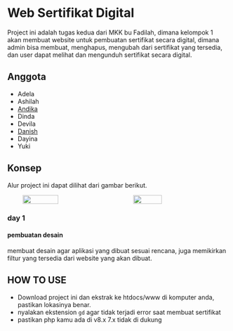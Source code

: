 
# Web Sertifikat Digital
Project ini adalah tugas kedua dari MKK bu Fadilah, dimana kelompok 1 akan membuat website untuk pembuatan sertifikat secara digital, dimana admin bisa membuat, menghapus, mengubah dari sertifikat yang tersedia, dan user dapat melihat dan mengunduh sertifikat secara digital.

## Anggota
- Adela
- Ashilah
- [Andika](https://github.com/0rcaaa)
- Dinda
- Devila
- [Danish](https://github.com/tyonis72)
- Dayina
- Yuki

## Konsep
Alur project ini dapat dilihat dari gambar berikut.
<div style="display: flex; justify-content: center; gap: 50px; items: center;">
  <img width="40%" src="https://github.com/user-attachments/assets/8f33ff61-fb56-4897-bc96-f929c6d048a9">
  <img width="36%" src="https://github.com/user-attachments/assets/131d2fec-c10e-4838-bc23-65f3d8aaa56f">
</div>

### day 1
#### pembuatan desain
membuat desain agar aplikasi yang dibuat sesuai rencana, juga memikirkan filtur yang tersedia dari website yang akan dibuat.

## HOW TO USE
- Download project ini dan ekstrak ke htdocs/www di komputer anda, pastikan lokasinya benar.
- nyalakan ekstension `gd` agar tidak terjadi error saat membuat sertifikat
- pastikan php kamu ada di v8.x 7.x tidak di dukung